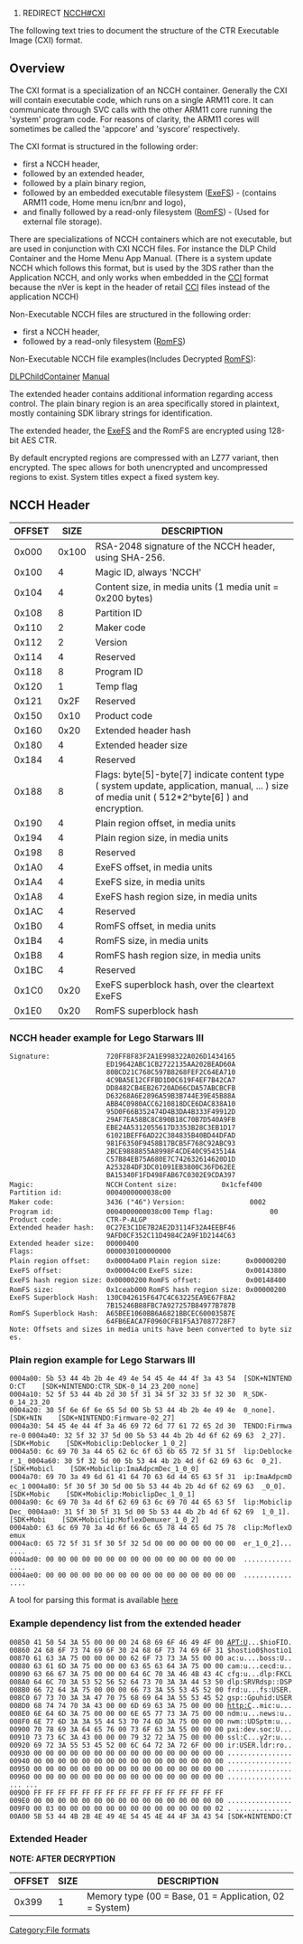 1.  REDIRECT [NCCH#CXI](NCCH#CXI "wikilink")

The following text tries to document the structure of the CTR Executable
Image (CXI) format.

## Overview

The CXI format is a specialization of an NCCH container. Generally the
CXI will contain executable code, which runs on a single ARM11 core. It
can communicate through SVC calls with the other ARM11 core running the
'system' program code. For reasons of clarity, the ARM11 cores will
sometimes be called the 'appcore' and 'syscore' respectively.

The CXI format is structured in the following order:

- first a NCCH header,
- followed by an extended header,
- followed by a plain binary region,
- followed by an embedded executable filesystem
  ([ExeFS](ExeFS "wikilink")) - (contains ARM11 code, Home menu icn/bnr
  and logo),
- and finally followed by a read-only filesystem
  ([RomFS](RomFS "wikilink")) - (Used for external file storage).

There are specializations of NCCH containers which are not executable,
but are used in conjunction with CXI NCCH files. For instance the DLP
Child Container and the Home Menu App Manual. (There is a system update
NCCH which follows this format, but is used by the 3DS rather than the
Application NCCH, and only works when embedded in the
[CCI](CCI "wikilink") format because the nVer is kept in the header of
retail [CCI](CCI "wikilink") files instead of the application NCCH)

Non-Executable NCCH files are structured in the following order:

- first a NCCH header,
- followed by a read-only filesystem ([RomFS](RomFS "wikilink"))

Non-Executable NCCH file examples(Includes Decrypted
[RomFS](RomFS "wikilink")):

[DLPChildContainer](http://depositfiles.com/files/d8ej64571)
[Manual](http://depositfiles.com/files/en9g37b0j)

The extended header contains additional information regarding access
control. The plain binary region is an area specifically stored in
plaintext, mostly containing SDK library strings for identification.

The extended header, the [ExeFS](ExeFS "wikilink") and the RomFS are
encrypted using 128-bit AES CTR.

By default encrypted regions are compressed with an LZ77 variant, then
encrypted. The spec allows for both unencrypted and uncompressed regions
to exist. System titles expect a fixed system key.

## NCCH Header

| OFFSET | SIZE  | DESCRIPTION                                                                                                                                          |
|--------|-------|------------------------------------------------------------------------------------------------------------------------------------------------------|
| 0x000  | 0x100 | RSA-2048 signature of the NCCH header, using SHA-256.                                                                                                |
| 0x100  | 4     | Magic ID, always 'NCCH'                                                                                                                              |
| 0x104  | 4     | Content size, in media units (1 media unit = 0x200 bytes)                                                                                            |
| 0x108  | 8     | Partition ID                                                                                                                                         |
| 0x110  | 2     | Maker code                                                                                                                                           |
| 0x112  | 2     | Version                                                                                                                                              |
| 0x114  | 4     | Reserved                                                                                                                                             |
| 0x118  | 8     | Program ID                                                                                                                                           |
| 0x120  | 1     | Temp flag                                                                                                                                            |
| 0x121  | 0x2F  | Reserved                                                                                                                                             |
| 0x150  | 0x10  | Product code                                                                                                                                         |
| 0x160  | 0x20  | Extended header hash                                                                                                                                 |
| 0x180  | 4     | Extended header size                                                                                                                                 |
| 0x184  | 4     | Reserved                                                                                                                                             |
| 0x188  | 8     | Flags: byte\[5\]-byte\[7\] indicate content type ( system update, application, manual, ... ) size of media unit ( 512\*2^byte\[6\] ) and encryption. |
| 0x190  | 4     | Plain region offset, in media units                                                                                                                  |
| 0x194  | 4     | Plain region size, in media units                                                                                                                    |
| 0x198  | 8     | Reserved                                                                                                                                             |
| 0x1A0  | 4     | ExeFS offset, in media units                                                                                                                         |
| 0x1A4  | 4     | ExeFS size, in media units                                                                                                                           |
| 0x1A8  | 4     | ExeFS hash region size, in media units                                                                                                               |
| 0x1AC  | 4     | Reserved                                                                                                                                             |
| 0x1B0  | 4     | RomFS offset, in media units                                                                                                                         |
| 0x1B4  | 4     | RomFS size, in media units                                                                                                                           |
| 0x1B8  | 4     | RomFS hash region size, in media units                                                                                                               |
| 0x1BC  | 4     | Reserved                                                                                                                                             |
| 0x1C0  | 0x20  | ExeFS superblock hash, over the cleartext ExeFS                                                                                                      |
| 0x1E0  | 0x20  | RomFS superblock hash                                                                                                                                |

### NCCH header example for Lego Starwars III

`Signature:              720FF8F83F2A1E998322A026D1434165`
`                        ED19642ABC1CB2722135AA202BEAD60A`
`                        80BCD21C768C597B8268FEF2C64EA710`
`                        4C9BA5E12CFFBD1D0C619F4EF7B42CA7`
`                        DD8482CB4EB26720AD66CDA57ABCBCFB`
`                        D63268A6E2896A59B3B744E39E45B88A`
`                        ABB4C0980ACC6210818DCE6DAC838A10`
`                        95D0F66B352474D4B3DA4B333F49912D`
`                        29AF7EA58BC8C890B18C70B7D540A9FB`
`                        EBE24A5312055617D3353B28C3EB1D17`
`                        61021BEFF6AD22C384835B40BD44DFAD`
`                        981F6350F9458B17BCB5F768C92ABC93`
`                        2BCE9888855A8998F4CDE40C9543514A`
`                        C57B84EB75A680E7C742632614620D1D`
`                        A253284DF3DC01091EB3800C36FD62EE`
`                        BA15340F1FD498FAB67C0302E9CDA397`
`Magic:                  NCCH`
`Content size:           0x1cfef400`
`Partition id:           0004000000038c00`
`Maker code:             3436 ("46")`
`Version:                0002`
`Program id:             0004000000038c00`
`Temp flag:              00`
`Product code:           CTR-P-ALGP`
`Extended header hash:   0C27E3C1DE7B2AE2D3114F32A4EEBF46`
`                        9AFD0CF352C11D4984C2A9F1D2144C63`
`Extended header size:   00000400`
`Flags:                  0000030100000000`
`Plain region offset:    0x00004a00`
`Plain region size:      0x00000200`
`ExeFS offset:           0x00004c00`
`ExeFS size:             0x00143800`
`ExeFS hash region size: 0x00000200`
`RomFS offset:           0x00148400`
`RomFS size:             0x1ceab000`
`RomFS hash region size: 0x00000200`
`ExeFS Superblock Hash:  130C042615F647C4C63225EA9E67F8A2`
`                        7B15246B88FBC7A927257B84977B787B`
`RomFS Superblock Hash:  A65BEE1060BB6A6821BBCEC600035B7E`
`                        64FB6EACA7F0960CFB1F5A37087728F7`
`Note: Offsets and sizes in media units have been converted to byte sizes.`

### Plain region example for Lego Starwars III

`0004a00: 5b 53 44 4b 2b 4e 49 4e 54 45 4e 44 4f 3a 43 54  [SDK+NINTENDO:CT    [SDK+NINTENDO:CTR_SDK-0_14_23_200_none]`
`0004a10: 52 5f 53 44 4b 2d 30 5f 31 34 5f 32 33 5f 32 30  R_SDK-0_14_23_20`
`0004a20: 30 5f 6e 6f 6e 65 5d 00 5b 53 44 4b 2b 4e 49 4e  0_none].[SDK+NIN    [SDK+NINTENDO:Firmware-02_27]`
`0004a30: 54 45 4e 44 4f 3a 46 69 72 6d 77 61 72 65 2d 30  TENDO:Firmware-0`
`0004a40: 32 5f 32 37 5d 00 5b 53 44 4b 2b 4d 6f 62 69 63  2_27].[SDK+Mobic    [SDK+Mobiclip:Deblocker_1_0_2]`
`0004a50: 6c 69 70 3a 44 65 62 6c 6f 63 6b 65 72 5f 31 5f  lip:Deblocker_1_`
`0004a60: 30 5f 32 5d 00 5b 53 44 4b 2b 4d 6f 62 69 63 6c  0_2].[SDK+Mobicl    [SDK+Mobiclip:ImaAdpcmDec_1_0_0]`
`0004a70: 69 70 3a 49 6d 61 41 64 70 63 6d 44 65 63 5f 31  ip:ImaAdpcmDec_1`
`0004a80: 5f 30 5f 30 5d 00 5b 53 44 4b 2b 4d 6f 62 69 63  _0_0].[SDK+Mobic    [SDK+Mobiclip:MobiclipDec_1_0_1]`
`0004a90: 6c 69 70 3a 4d 6f 62 69 63 6c 69 70 44 65 63 5f  lip:MobiclipDec_`
`0004aa0: 31 5f 30 5f 31 5d 00 5b 53 44 4b 2b 4d 6f 62 69  1_0_1].[SDK+Mobi    [SDK+Mobiclip:MoflexDemuxer_1_0_2]`
`0004ab0: 63 6c 69 70 3a 4d 6f 66 6c 65 78 44 65 6d 75 78  clip:MoflexDemux`
`0004ac0: 65 72 5f 31 5f 30 5f 32 5d 00 00 00 00 00 00 00  er_1_0_2].......`
`0004ad0: 00 00 00 00 00 00 00 00 00 00 00 00 00 00 00 00  ................`
`0004ae0: 00 00 00 00 00 00 00 00 00 00 00 00 00 00 00 00  ................`

A tool for parsing this format is available
[here](http://github.com/3dshax/ctr/tree/master/ctrtool)

### Example dependency list from the extended header

`00850 41 50 54 3A 55 00 00 00 24 68 69 6F 46 49 4F 00 `[`APT:U`](APT:U)`...$hioFIO.`
`00860 24 68 6F 73 74 69 6F 30 24 68 6F 73 74 69 6F 31 $hostio0$hostio1`
`00870 61 63 3A 75 00 00 00 00 62 6F 73 73 3A 55 00 00 ac:u....boss:U..`
`00880 63 61 6D 3A 75 00 00 00 63 65 63 64 3A 75 00 00 cam:u...cecd:u..`
`00890 63 66 67 3A 75 00 00 00 64 6C 70 3A 46 4B 43 4C cfg:u...dlp:FKCL`
`008A0 64 6C 70 3A 53 52 56 52 64 73 70 3A 3A 44 53 50 dlp:SRVRdsp::DSP`
`008B0 66 72 64 3A 75 00 00 00 66 73 3A 55 53 45 52 00 frd:u...fs:USER.`
`008C0 67 73 70 3A 3A 47 70 75 68 69 64 3A 55 53 45 52 gsp::Gpuhid:USER`
`008D0 68 74 74 70 3A 43 00 00 6D 69 63 3A 75 00 00 00 `[`http:C`](http:C)`..mic:u...`
`008E0 6E 64 6D 3A 75 00 00 00 6E 65 77 73 3A 75 00 00 ndm:u...news:u..`
`008F0 6E 77 6D 3A 3A 55 44 53 70 74 6D 3A 75 00 00 00 nwm::UDSptm:u...`
`00900 70 78 69 3A 64 65 76 00 73 6F 63 3A 55 00 00 00 pxi:dev.soc:U...`
`00910 73 73 6C 3A 43 00 00 00 79 32 72 3A 75 00 00 00 ssl:C...y2r:u...`
`00920 69 72 3A 55 53 45 52 00 6C 64 72 3A 72 6F 00 00 ir:USER.ldr:ro..`
`00930 00 00 00 00 00 00 00 00 00 00 00 00 00 00 00 00 ................`
`00940 00 00 00 00 00 00 00 00 00 00 00 00 00 00 00 00 ................`
`00950 00 00 00 00 00 00 00 00 00 00 00 00 00 00 00 00 ................`
`00960 00 00 00 00 00 00 00 00 00 00 00 00 00 00 00 00 ................`
`... ...`
`009D0 FF FF FF FF FF FF FF FF FF FF FF FF FF FF FF FF                 `
`009E0 00 00 00 00 00 00 00 00 00 00 00 00 00 00 00 00 ................`
`009F0 00 03 00 00 00 00 00 00 00 00 00 00 00 00 00 02 . ............. `
`00A00 5B 53 44 4B 2B 4E 49 4E 54 45 4E 44 4F 3A 43 54 [SDK+NINTENDO:CT`

### Extended Header

**NOTE: AFTER DECRYPTION**

| OFFSET | SIZE | DESCRIPTION                                            |
|--------|------|--------------------------------------------------------|
| 0x399  | 1    | Memory type (00 = Base, 01 = Application, 02 = System) |

[Category:File formats](Category:File_formats "wikilink")